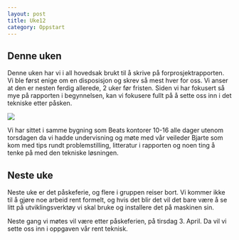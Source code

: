 ```yaml
---
layout: post
title: Uke12
category: Oppstart
---
```


## Denne uken
Denne uken har vi i all hovedsak brukt til å skrive på forprosjektrapporten. Vi ble først enige om en disposisjon og skrev så mest hver for oss. Vi anser at den er nesten ferdig allerede, 2 uker før fristen. Siden vi har fokusert så mye på rapporten i begynnelsen, kan vi fokusere fullt på å sette oss inn i det tekniske etter påsken.

![]({{site.baseurl}}/assets/img/uke12.jpg)

Vi har sittet i samme bygning som Beats kontorer 10-16 alle dager utenom torsdagen da vi hadde undervisning og møte med vår veileder Bjarte som kom med tips rundt problemstilling, litteratur i rapporten og noen ting å tenke på med den tekniske løsningen.

## Neste uke
Neste uke er det påskeferie, og flere i gruppen reiser bort. Vi kommer ikke til å gjøre noe arbeid rent formelt, og hvis det blir det vil det bare være å se litt på utviklingsverktøy vi skal bruke og installere det på maskinen sin.

Neste gang vi møtes vil være etter påskeferien, på tirsdag 3. April. Da vil vi sette oss inn i oppgaven vår rent teknisk.

